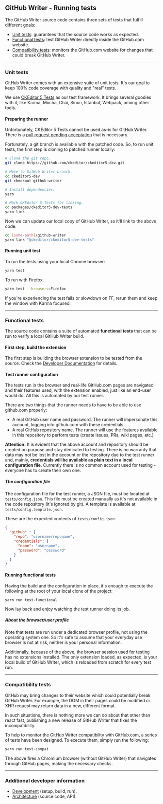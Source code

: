 ## GitHub Writer - Running tests

The GitHub Writer source code contains three sets of tests that fulfill different goals:

 * [Unit tests](#unit-tests): guarantees that the source code works as expected.
 * [Functional tests](#functional-tests): test GitHub Writer directly inside the GitHub.com website.
 * [Compatibility tests](#compatibility-tests): monitors the GitHub.com website for changes that could break GitHub Writer.

---

### Unit tests

GitHub Writer comes with an extensive suite of unit tests. It's our goal to keep 100% code coverage with quality and "real" tests.

We use [CKEditor 5 Tests](https://www.npmjs.com/package/@ckeditor/ckeditor5-dev-tests) as our test framework. It brings several goodies with it, like Karma, Mocha, Chai, Sinon, Istanbul, Webpack, among other tools.

#### Preparing the runner

Unfortunately, CKEditor 5 Tests cannot be used as-is for GitHub Writer. There is a [pull request pending acceptation](https://github.com/ckeditor/ckeditor5-dev/pull/594) that is necessary.

Fortunately, a git branch is available with the patched code. So, to run unit tests, the first step is cloning to patched runner locally:

```sh
# Clone the git repo.
git clone https://github.com/ckeditor/ckeditor5-dev.git

# Move to GitHub Writer branch.
cd ckeditor5-dev
git checkout github-writer

# Install dependencies.
yarn

# Mark CKEditor 5 Tests for linking.
cd packages/ckeditor5-dev-tests
yarn link
```

Now we can update our local copy of GitHub Writer, so it'll link to the above code:

```sh
cd [some-path]/github-writer
yarn link "@ckeditor/ckeditor5-dev-tests"
```

#### Running unit test

To run the tests using your local Chrome browser:

```sh
yarn test
```

To run with Firefox:

```sh
yarn test --browsers=Firefox
```

If you're experiencing the test fails or slowdown on FF, rerun them and keep the window with Karma focused.

---

### Functional tests

The source code contains a suite of automated **functional tests** that can be run to verify a local GitHub Writer build.

#### First step, build the extension

The first step is building the browser extension to be tested from the source. Check the [Developer Documentation](../dev/README.md) for details.

#### Test runner configuration

The tests run in the browser and real-life GitHub.com pages are navigated and their features used, with the extension enabled, just like an end-user would do. All this is automated by our test runner.

There are two things that the runner needs to have to be able to use github.com properly:

*   A real GitHub user name and password. The runner will impersonate this account, logging into github.com with these credentials.
*   A real GitHub repository name. The runner will use the features available in this repository to perform tests (create issues, PRs, wiki pages, etc.)

**Attention:** It is evident that the above account and repository should be created on purpose and stay dedicated to testing. There is no warranty that data may not be lost in the account or the repository due to the test runner and, mainly, **credentials will be available as plain text in a local configuration file**. Currently there is no common account used for testing - everyone has to create their own one.

##### The configuration file

The configuration file for the test runner, a JSON file, must be located at `tests/config.json`. This file must be created manually as it's not available in the code repository (it's ignored by git). A template is available at `tests/config.template.json`.

These are the expected contents of `tests/config.json`:

```json
{
  "github" : {
    "repo": "username/reponame",
    "credentials": {
      "name": "username",
      "password": "password"
    }
  }
}
```

#### Running functional tests

Having the build and the configuration in place, it's enough to execute the following at the root of your local clone of the project:

```plaintext
yarn run test-functional
```

Now lay back and enjoy watching the test runner doing its job.

##### About the browser/user profile

Note that tests are run under a dedicated browser profile, not using the operating system one. So it's safe to assume that your everyday use browser is not at risk, neither is your personal information.

Additionally, because of the above, the browser session used for testing has no extensions installed. The only extension loaded, as expected, is your local build of GitHub Writer, which is reloaded from scratch for every test run.

---

### Compatibility tests

GitHub may bring changes to their website which could potentially break GitHub Writer. For example, the DOM in their pages could be modified or XHR request may return data in a new, different format.

In such situations, there is nothing more we can do about that other than react fast, publishing a new release of GitHub Writer that fixes the incompatibility.

To help to monitor the GitHub Writer compatibility with GitHub.com, a series of tests have been designed. To execute them, simply run the following:

```sh
yarn run test-compat
```

The above fires a Chromium browser (without GitHub Writer) that navigates through GitHub pages, making the necessary checks.

---

### Additional developer information

*   [Development](../dev/README.md) (setup, build, run).
*   [Architecture](../src/README.md) (source code, API).
